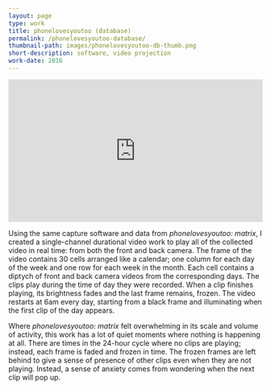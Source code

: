 ```yaml
---
layout: page
type: work
title: phonelovesyoutoo (database)
permalink: /phonelovesyoutoo-database/
thumbnail-path: images/phonelovesyoutoo-db-thumb.png
short-description: software, video projection
work-date: 2016
---
```


<div class="invisible-margin image-grid">
<div class="col-30-block grid-margin-bottom video">
<style>.embed-container { position: relative; padding-bottom: 56.25%; height: 0; overflow: hidden; max-width: 100%; } .embed-container iframe, .embed-container object, .embed-container embed { position: absolute; top: 0; left: 0; width: 100%; height: 100%; }</style><div class='embed-container'><iframe src='https://player.vimeo.com/video/223722573' frameborder='0' webkitAllowFullScreen mozallowfullscreen allowFullScreen></iframe></div>
</div>
</div>

Using the same capture software and data from <em>phonelovesyoutoo: matrix</em>,
I created a single-channel durational video work to play all of the collected
video in real time: from both the front and back camera. The frame of the video
contains 30 cells arranged like a calendar; one column for each day of the week
and one row for each week in the month.
Each cell contains a diptych of front and back camera videos from the corresponding
days. The clips play during the time of day they were recorded. When a clip finishes
playing, its brightness fades and the last frame remains, frozen. The video restarts
at 6am every day, starting from a black frame and illuminating when the first clip of
the day appears.

Where <em>phonelovesyoutoo: matrix</em> felt overwhelming in its scale and volume
of activity, this work has a lot of quiet moments where nothing is happening at all.
There are times in the 24-hour cycle where no clips are playing; instead, each
frame is faded and frozen in time. The frozen frames are left behind to give a sense
of presence of other clips even when they are not playing. Instead, a sense of anxiety
comes from wondering when the next clip will pop up.
